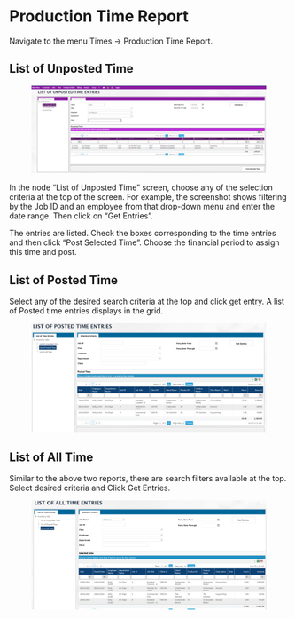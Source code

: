 # Production Time Report

Navigate to the menu Times -> Production Time Report.

## List of Unposted Time

<figure><img src="../../../.gitbook/assets/image (1256).png" alt=""><figcaption></figcaption></figure>

In the node “List of Unposted Time” screen, choose any of the selection criteria at the top of the screen. For example, the screenshot shows filtering by the Job ID and an employee from that drop-down menu and enter the date range. Then click on “Get Entries”.

The entries are listed. Check the boxes corresponding to the time entries and then click “Post Selected Time”. Choose the financial period to assign this time and post.

## List of Posted Time

Select any of the desired search criteria at the top and click get entry. A list of Posted time entries displays in the grid.

<figure><img src="../../../.gitbook/assets/image (617).png" alt=""><figcaption></figcaption></figure>

## List of All Time

Similar to the above two reports, there are search filters available at the top. Select desired criteria and Click Get Entries.

<figure><img src="../../../.gitbook/assets/image (198).png" alt=""><figcaption></figcaption></figure>
